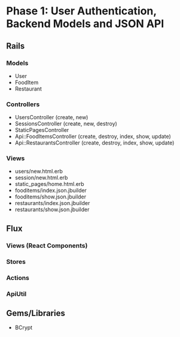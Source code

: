 # Phase 1: User Authentication, Backend Models and JSON API

## Rails
### Models
* User
* FoodItem
* Restaurant

### Controllers
* UsersController (create, new)
* SessionsController (create, new, destroy)
* StaticPagesController
* Api::FoodItemsController (create, destroy, index, show, update)
* Api::RestaurantsController (create, destroy, index, show, update)


### Views
* users/new.html.erb
* session/new.html.erb
* static_pages/home.html.erb
* fooditems/index.json.jbuilder
* fooditems/show.json.jbuilder
* restaurants/index.json.jbuilder
* restaurants/show.json.jbuilder

## Flux
### Views (React Components)

### Stores

### Actions

### ApiUtil

## Gems/Libraries
* BCrypt
